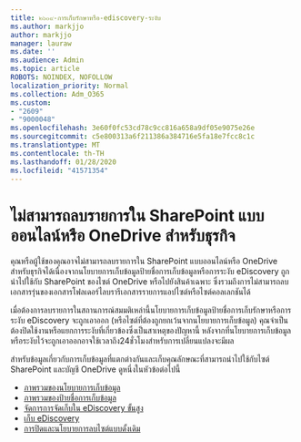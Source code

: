 ```yaml
---
title: ๒๖๐๙-การเก็บรักษาหรือ-ediscovery-ระงับ
ms.author: markjjo
author: markjjo
manager: lauraw
ms.date: ''
ms.audience: Admin
ms.topic: article
ROBOTS: NOINDEX, NOFOLLOW
localization_priority: Normal
ms.collection: Adm_O365
ms.custom:
- "2609"
- "9000048"
ms.openlocfilehash: 3e60f0fc53cd78c9cc816a658a9df05e9075e26e
ms.sourcegitcommit: c5e800313a6f211386a384716e5fa18e7fcc8c1c
ms.translationtype: MT
ms.contentlocale: th-TH
ms.lasthandoff: 01/28/2020
ms.locfileid: "41571354"
---
```

# <a name="unable-to-delete-items-in-sharepoint-online-or-onedrive-for-business"></a>ไม่สามารถลบรายการใน SharePoint แบบออนไลน์หรือ OneDrive สำหรับธุรกิจ

คุณหรือผู้ใช้ของคุณอาจไม่สามารถลบรายการใน SharePoint แบบออนไลน์หรือ OneDrive สำหรับธุรกิจได้เนื่องจากนโยบายการเก็บข้อมูลป้ายชื่อการเก็บข้อมูลหรือการระงับ eDiscovery ถูกนำไปใช้กับ SharePoint ของไซต์ OneDrive หรือไปยังสินค้าเฉพาะ ซึ่งรวมถึงการไม่สามารถลบเอกสารรุ่นของเอกสารโฟลเดอร์ไลบรารีเอกสารรายการแอปไซต์หรือไซต์คอลเลกชันได้ 

เมื่อต้องการลบรายการในสถานการณ์สมมติเหล่านี้นโยบายการเก็บข้อมูลป้ายชื่อการเก็บรักษาหรือการระงับ eDiscovery จะถูกเอาออก (หรือไซต์ที่ต้องถูกยกเว้นจากนโยบายการเก็บข้อมูล) คุณจำเป็นต้องปิดใช้งานหรือแยกการระงับที่เกี่ยวข้องซึ่งเป็นสาเหตุของปัญหานี้ หลังจากที่นโยบายการเก็บข้อมูลหรือระงับไว้จะถูกเอาออกอาจใช้เวลาถึง24ชั่วโมงสำหรับการเปลี่ยนแปลงจะมีผล 

สำหรับข้อมูลเกี่ยวกับการเก็บข้อมูลที่แตกต่างกันและเก็บคุณลักษณะที่สามารถนำไปใช้กับไซต์ SharePoint และบัญชี OneDrive ดูหนึ่งในหัวข้อต่อไปนี้

- [ภาพรวมของนโยบายการเก็บข้อมูล](https://docs.microsoft.com/microsoft-365/compliance/retention-policies)
- [ภาพรวมของป้ายชื่อการเก็บข้อมูล](https://docs.microsoft.com/microsoft-365/compliance/labels)
- [จัดการการจัดเก็บใน eDiscovery ขั้นสูง](https://docs.microsoft.com/microsoft-365/compliance/managing-holds)
- [เก็บ eDiscovery](https://docs.microsoft.com/microsoft-365/compliance/ediscovery-cases#step-4-place-content-locations-on-hold)
- [การปิดและนโยบายการลบไซต์แบบดั้งเดิม](https://support.office.com/article/Use-policies-for-site-closure-and-deletion-A8280D82-27FD-48C5-9ADF-8A5431208BA5)